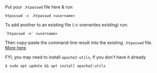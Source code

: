 Put your `.htpasswd` file here & run:
    
    htpasswd -c .htpasswd <username>

To add another to an existing file (-c overwrites existing) run:
    
    `htpasswd -n` <username>

Then copy-paste the command-line result into the existing `.htpasswd` file. 
[More here](https://httpd.apache.org/docs/2.4/programs/htpasswd.html).

FYI, you may need to install `apache2-utils`, if you don't have it already

    $ sudo apt update && apt install apache2-utils